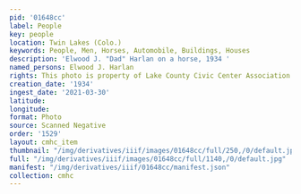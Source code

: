 ```yaml
---
pid: '01648cc'
label: People
key: people
location: Twin Lakes (Colo.)
keywords: People, Men, Horses, Automobile, Buildings, Houses
description: 'Elwood J. "Dad" Harlan on a horse, 1934 '
named_persons: Elwood J. Harlan
rights: This photo is property of Lake County Civic Center Association.
creation_date: '1934'
ingest_date: '2021-03-30'
latitude: 
longitude: 
format: Photo
source: Scanned Negative
order: '1529'
layout: cmhc_item
thumbnail: "/img/derivatives/iiif/images/01648cc/full/250,/0/default.jpg"
full: "/img/derivatives/iiif/images/01648cc/full/1140,/0/default.jpg"
manifest: "/img/derivatives/iiif/01648cc/manifest.json"
collection: cmhc
---
```

